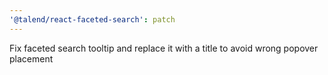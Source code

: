 ```yaml
---
'@talend/react-faceted-search': patch
---
```


Fix faceted search tooltip and replace it with a title to avoid wrong popover placement
